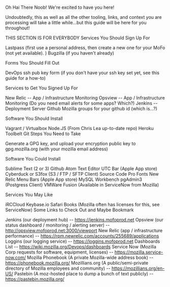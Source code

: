 Oh Hai There Noob!
We're excited to have you here!

Undoubtedly, this as well as all the other tooling, links, and context you are processing will take a little while...but this guide will be here for you throughout!


THIS SECTION IS FOR EVERYBODY
Services You Should Sign Up For

Lastpass (first use a personal address, then create a new one for your MoFo (not yet available). )
Bugzilla (if you haven't already)

Forms You Should Fill Out

DevOps ssh pub key form (if you don't have your ssh key set yet, see this guide for a how-to)

Services to Get You Signed Up For

New Relic -- App / Infrastructure Monitoring
Opsview -- App / Infrastructure Monitoring (Do you need email alerts for some apps? Which?)
Jenkins -- Deployment Server
Github Mozilla groups for your github id (which is...?)

Software You Should Install

Vagrant / Virtualbox
Node.JS (From Chris Lea up-to-date repo)
Heroku Toolbelt
Git
Steps You Need to Take

Generate a GPG key, and upload your encryption public key to gpg.mozilla.org (with your mozilla email address)

Software You Could Install

Sublime Text (2 or 3)
Github Atom Text Editor
UTC Bar (Apple App store)
Cyberduck or S3fox (S3 / FTP / SFTP Client)
Source Code Pro Fonts
New Relic Menu Bars (Apple App store)
MySQL Workbench
pgAdmin3 (Postgress Client)
VMWare Fusion (Available in ServiceNow from Mozilla)

Services You May Like

iRCCloud
Keybase.io
Safari Books (Mozilla often has licenses for this, see ServiceNow)
Some Links to Check Out and Maybe Bookmark

Jenkins (our deployment hub) -- https://jenkins.mofoprod.net
Opsview (our status dashboard / monitoring / alerting server) -- http://opsview.mofoprod.net:3000/viewport
New Relic (app / infrastructure performance) -- https://rpm.newrelic.com/accounts/255689/applications
Loggins (our logging service) -- https://loggins.mofoprod.net
Dashboards List -- https://wiki.mozilla.org/Devops/dashboards
Service Now (Mozilla Corp requests for software, equipment, licenses) -- https://mozilla.service-now.com/
Mozilla Phonebook (A private Mozilla-wide address book) -- https://phonebook.mozilla.org/
Mozillians.org (A public/semi-private directory of Mozilla employees and community) -- https://mozillians.org/en-US/
Pastebin (A moz-hosted place to dump a bunch of text publicly) -- https://pastebin.mozilla.org/
